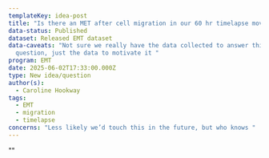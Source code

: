```yaml
---
templateKey: idea-post
title: "Is there an MET after cell migration in our 60 hr timelapse movies? "
data-status: Published
dataset: Released EMT dataset
data-caveats: "Not sure we really have the data collected to answer this
  question, just the data to motivate it "
program: EMT
date: 2025-06-02T17:33:00.000Z
type: New idea/question
author(s):
  - Caroline Hookway
tags:
  - EMT
  - migration
  - timelapse  
concerns: "Less likely we’d touch this in the future, but who knows "
---
```

""
